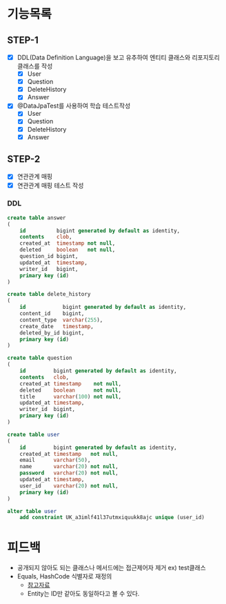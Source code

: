 # 기능목록

## STEP-1

- [x] DDL(Data Definition Language)을 보고 유추하여 엔티티 클래스와 리포지토리 클래스를 작성
    - [x] User
    - [x] Question
    - [x] DeleteHistory
    - [x] Answer
- [x] @DataJpaTest를 사용하여 학습 테스트작성
    - [x] User
    - [x] Question
    - [x] DeleteHistory
    - [x] Answer

## STEP-2

- [x] 연관관계 매핑
- [x] 연관관계 매핑 테스트 작성

### DDL

```SQL
create table answer
(
    id          bigint generated by default as identity,
    contents    clob,
    created_at  timestamp not null,
    deleted     boolean   not null,
    question_id bigint,
    updated_at  timestamp,
    writer_id   bigint,
    primary key (id)
)
```

```SQL
create table delete_history
(
    id            bigint generated by default as identity,
    content_id    bigint,
    content_type  varchar(255),
    create_date   timestamp,
    deleted_by_id bigint,
    primary key (id)
)
```

```SQL
create table question
(
    id         bigint generated by default as identity,
    contents   clob,
    created_at timestamp    not null,
    deleted    boolean      not null,
    title      varchar(100) not null,
    updated_at timestamp,
    writer_id  bigint,
    primary key (id)
)
```

```SQL
create table user
(
    id         bigint generated by default as identity,
    created_at timestamp   not null,
    email      varchar(50),
    name       varchar(20) not null,
    password   varchar(20) not null,
    updated_at timestamp,
    user_id    varchar(20) not null,
    primary key (id)
)

alter table user
    add constraint UK_a3imlf41l37utmxiquukk8ajc unique (user_id)
```


# 피드백
- 공개되지 않아도 되는 클래스나 메서드에는 접근제어자 제거 ex) test클래스
- Equals, HashCode 식별자로 재정의
  - [참고자료](https://jwkim96.tistory.com/256)
  - Entity는 ID만 같아도 동일하다고 볼 수 있다.
